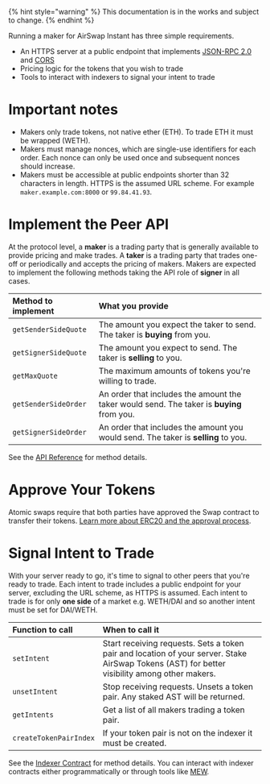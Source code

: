 {% hint style="warning" %}
This documentation is in the works and subject to change.
{% endhint %}

Running a maker for AirSwap Instant has three simple requirements.

- An HTTPS server at a public endpoint that implements [JSON-RPC 2.0](http://www.jsonrpc.org/specification) and [CORS](https://developer.mozilla.org/en-US/docs/Web/HTTP/CORS)
- Pricing logic for the tokens that you wish to trade
- Tools to interact with indexers to signal your intent to trade

# Important notes

- Makers only trade tokens, not native ether (ETH). To trade ETH it must be wrapped (WETH).
- Makers must manage nonces, which are single-use identifiers for each order. Each nonce can only be used once and subsequent nonces should increase.
- Makers must be accessible at public endpoints shorter than 32 characters in length. HTTPS is the assumed URL scheme. For example `maker.example.com:8000` or `99.84.41.93`.

# Implement the Peer API

At the protocol level, a **maker** is a trading party that is generally available to provide pricing and make trades. A **taker** is a trading party that trades one-off or periodically and accepts the pricing of makers. Makers are expected to implement the following methods taking the API role of **signer** in all cases.

| Method to implement  | What you provide                                                                          |
| :------------------- | :---------------------------------------------------------------------------------------- |
| `getSenderSideQuote` | The amount you expect the taker to send. The taker is **buying** from you.                |
| `getSignerSideQuote` | The amount you expect to send. The taker is **selling** to you.                           |
| `getMaxQuote`        | The maximum amounts of tokens you're willing to trade.                                    |
| `getSenderSideOrder` | An order that includes the amount the taker would send. The taker is **buying** from you. |
| `getSignerSideOrder` | An order that includes the amount you would send. The taker is **selling** to you.        |

See the [API Reference](./api-reference.md) for method details.

# Approve Your Tokens

Atomic swaps require that both parties have approved the Swap contract to transfer their tokens. [Learn more about ERC20 and the approval process](https://github.com/ethereum/EIPs/blob/master/EIPS/eip-20.md).

# Signal Intent to Trade

With your server ready to go, it's time to signal to other peers that you're ready to trade. Each intent to trade includes a public endpoint for your server, excluding the URL scheme, as HTTPS is assumed. Each intent to trade is for only **one side** of a market e.g. WETH/DAI and so another intent must be set for DAI/WETH.

| Function to call       | When to call it                                                                                                                               |
| :--------------------- | :-------------------------------------------------------------------------------------------------------------------------------------------- |
| `setIntent`            | Start receiving requests. Sets a token pair and location of your server. Stake AirSwap Tokens (AST) for better visibility among other makers. |
| `unsetIntent`          | Stop receiving requests. Unsets a token pair. Any staked AST will be returned.                                                                |
| `getIntents`           | Get a list of all makers trading a token pair.                                                                                                |
| `createTokenPairIndex` | If your token pair is not on the indexer it must be created.                                                                                  |

See the [Indexer Contract](../contracts/indexer.md) for method details. You can interact with indexer contracts either programmatically or through tools like [MEW](https://www.myetherwallet.com/).
